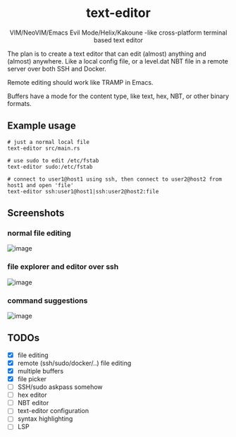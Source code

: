 <div align="center">

# text-editor

VIM/NeoVIM/Emacs Evil Mode/Helix/Kakoune -like cross-platform terminal based text editor

</div>

The plan is to create a text editor that can edit (almost) anything and (almost) anywhere.
Like a local config file, or a level.dat NBT file in a remote server over both SSH and Docker.

Remote editing should work like TRAMP in Emacs.

Buffers have a mode for the content type, like text, hex, NBT, or other binary formats.

## Example usage

```
# just a normal local file
text-editor src/main.rs

# use sudo to edit /etc/fstab
text-editor sudo:/etc/fstab

# connect to user1@host1 using ssh, then connect to user2@host2 from host1 and open 'file'
text-editor ssh:user1@host1|ssh:user2@host2:file
```

## Screenshots

### normal file editing
![image](https://github.com/user-attachments/assets/76125b4c-1795-4a58-a3bd-ea58ffbc4408)

### file explorer and editor over ssh
![image](https://github.com/user-attachments/assets/15d27e2b-8e1b-4caf-877f-b7e16dafac07)

### command suggestions
![image](https://github.com/user-attachments/assets/cfeab306-0eee-4856-8741-55b1f02c6fbd)

## TODOs

 - [x] file editing
 - [x] remote (ssh/sudo/docker/..) file editing
 - [x] multiple buffers
 - [x] file picker
 - [ ] SSH/sudo askpass somehow
 - [ ] hex editor
 - [ ] NBT editor
 - [ ] text-editor configuration
 - [ ] syntax highlighting
 - [ ] LSP
